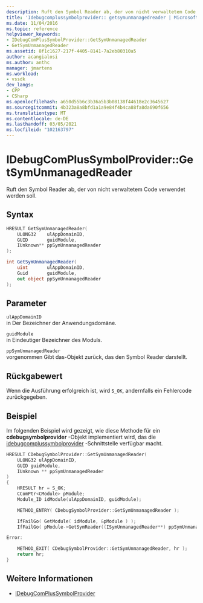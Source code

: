 ```yaml
---
description: Ruft den Symbol Reader ab, der von nicht verwaltetem Code verwendet werden soll.
title: 'Idebugcomplussymbolprovider:: getsymunmanagedreader | Microsoft-Dokumentation'
ms.date: 11/04/2016
ms.topic: reference
helpviewer_keywords:
- IDebugComPlusSymbolProvider::GetSymUnmanagedReader
- GetSymUnmanagedReader
ms.assetid: 8f1c1627-217f-4405-8141-7a2eb80310a5
author: acangialosi
ms.author: anthc
manager: jmartens
ms.workload:
- vssdk
dev_langs:
- CPP
- CSharp
ms.openlocfilehash: a650d55b6c3b36a5b3b08138f44618e2c3645627
ms.sourcegitcommit: 4b323a8a8bfd1a1a9e84f4b4ca88fa8da690f656
ms.translationtype: MT
ms.contentlocale: de-DE
ms.lasthandoff: 03/05/2021
ms.locfileid: "102163797"
---
```

# <a name="idebugcomplussymbolprovidergetsymunmanagedreader"></a>IDebugComPlusSymbolProvider::GetSymUnmanagedReader
Ruft den Symbol Reader ab, der von nicht verwaltetem Code verwendet werden soll.

## <a name="syntax"></a>Syntax

```cpp
HRESULT GetSymUnmanagedReader(
    ULONG32    ulAppDomainID,
    GUID       guidModule,
    IUnknown** ppSymUnmanagedReader
);
```

```csharp
int GetSymUnmanagedReader(
    uint       ulAppDomainID,
    Guid       guidModule,
    out object ppSymUnmanagedReader
);
```

## <a name="parameters"></a>Parameter
`ulAppDomainID`\
in Der Bezeichner der Anwendungsdomäne.

`guidModule`\
in Eindeutiger Bezeichner des Moduls.

`ppSymUnmanagedReader`\
vorgenommen Gibt das-Objekt zurück, das den Symbol Reader darstellt.

## <a name="return-value"></a>Rückgabewert
Wenn die Ausführung erfolgreich ist, wird `S_OK`, andernfalls ein Fehlercode zurückgegeben.

## <a name="example"></a>Beispiel
Im folgenden Beispiel wird gezeigt, wie diese Methode für ein **cdebugsymbolprovider** -Objekt implementiert wird, das die [idebugcomplussymbolprovider](../../../extensibility/debugger/reference/idebugcomplussymbolprovider.md) -Schnittstelle verfügbar macht.

```cpp
HRESULT CDebugSymbolProvider::GetSymUnmanagedReader(
    ULONG32 ulAppDomainID,
    GUID guidModule,
    IUnknown ** ppSymUnmanagedReader
)
{
    HRESULT hr = S_OK;
    CComPtr<CModule> pModule;
    Module_ID idModule(ulAppDomainID, guidModule);

    METHOD_ENTRY( CDebugSymbolProvider::GetSymUnmanagedReader );

    IfFailGo( GetModule( idModule, &pModule ) );
    IfFailGo( pModule->GetSymReader((ISymUnmanagedReader**) ppSymUnmanagedReader) );

Error:

    METHOD_EXIT( CDebugSymbolProvider::GetSymUnmanagedReader, hr );
    return hr;
}
```

## <a name="see-also"></a>Weitere Informationen
- [IDebugComPlusSymbolProvider](../../../extensibility/debugger/reference/idebugcomplussymbolprovider.md)
